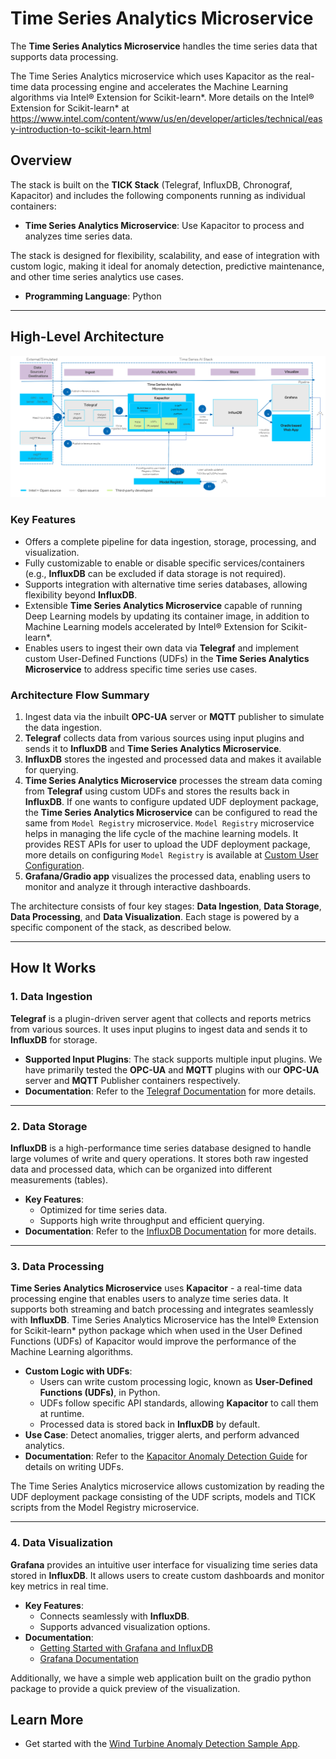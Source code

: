 # Time Series Analytics Microservice

The **Time Series Analytics Microservice** handles the time series data that supports data processing.

The Time Series Analytics microservice which uses Kapacitor as the real-time data processing engine and accelerates the Machine Learning algorithms via Intel® Extension for Scikit-learn*.
More details on the Intel® Extension for Scikit-learn* at <https://www.intel.com/content/www/us/en/developer/articles/technical/easy-introduction-to-scikit-learn.html>


## Overview

The stack is built on the **TICK Stack** (Telegraf, InfluxDB, Chronograf, Kapacitor) and includes the following components running as individual containers:

- **Time Series Analytics Microservice**: Use Kapacitor to process and analyzes time series data.

The stack is designed for flexibility, scalability, and ease of integration with custom logic, making it ideal for anomaly detection, predictive maintenance, and other time series analytics use cases.

- **Programming Language**: Python

---

## High-Level Architecture

![Time Series AI Stack Architecture Diagram](./_images/time-series-ai-stack-architecture.png)

### Key Features

- Offers a complete pipeline for data ingestion, storage, processing, and visualization.
- Fully customizable to enable or disable specific services/containers (e.g., **InfluxDB** can be excluded if data storage is not required).
- Supports integration with alternative time series databases, allowing flexibility beyond **InfluxDB**.
- Extensible **Time Series Analytics Microservice** capable of running Deep Learning models by updating its container image, in addition to Machine Learning models accelerated by Intel® Extension for Scikit-learn*.
- Enables users to ingest their own data via **Telegraf** and implement custom User-Defined Functions (UDFs) in the **Time Series Analytics Microservice** to address specific time series use cases.


### Architecture Flow Summary

1. Ingest data via the inbuilt **OPC-UA** server or **MQTT** publisher to simulate the data ingestion.
2. **Telegraf** collects data from various sources using input plugins and sends it to **InfluxDB** and
   **Time Series Analytics Microservice**.
3. **InfluxDB** stores the ingested and processed data and makes it available for querying.
4. **Time Series Analytics Microservice** processes the stream data coming from **Telegraf** using custom UDFs and stores the results back in **InfluxDB**. If one wants to configure updated UDF deployment package, the **Time Series Analytics Microservice** can be configured to read the same from `Model Registry` microservice. `Model Registry` microservice helps in managing the life cycle of the machine learning models. It provides REST APIs for user to upload the UDF deployment package, more details on configuring `Model Registry` is available at [Custom User Configuration](Custom-User-Configuration.md#configuring-to-fetch-model-from-model-registry).
5. **Grafana/Gradio app** visualizes the processed data, enabling users to monitor and analyze it through interactive dashboards.

The architecture consists of four key stages: **Data Ingestion**, **Data Storage**, **Data Processing**, and **Data Visualization**. Each stage is powered by a specific component of the stack, as described below.

---

## How It Works

### 1. **Data Ingestion**

**Telegraf** is a plugin-driven server agent that collects and reports metrics from various sources. It uses input plugins to ingest data and sends it to **InfluxDB** for storage.

- **Supported Input Plugins**: The stack supports multiple input plugins. We have primarily tested the **OPC-UA** and **MQTT** plugins with our **OPC-UA** server and **MQTT** Publisher containers respectively.
- **Documentation**: Refer to the [Telegraf Documentation](https://docs.influxdata.com/telegraf/v1/) for more details.

---

### 2. **Data Storage**

**InfluxDB** is a high-performance time series database designed to handle large volumes of write and query operations. It stores both raw ingested data and processed data, which can be organized into different measurements (tables).

- **Key Features**:
  - Optimized for time series data.
  - Supports high write throughput and efficient querying.
- **Documentation**: Refer to the [InfluxDB Documentation](https://docs.influxdata.com/influxdb/v1/) for more details.

---

### 3. **Data Processing**

**Time Series Analytics Microservice** uses **Kapacitor** - a real-time data processing engine that enables users to analyze time series data. It supports both streaming and batch processing and integrates seamlessly with **InfluxDB**.
Time Series Analytics Microservice has the Intel® Extension for Scikit-learn* python package which when used in the User Defined Functions (UDFs) of Kapacitor would improve the performance of the Machine Learning algorithms.

- **Custom Logic with UDFs**:
  - Users can write custom processing logic, known as **User-Defined Functions (UDFs)**, in Python.
  - UDFs follow specific API standards, allowing **Kapacitor** to call them at runtime.
  - Processed data is stored back in **InfluxDB** by default.
- **Use Case**: Detect anomalies, trigger alerts, and perform advanced analytics.
- **Documentation**: Refer to the [Kapacitor Anomaly Detection Guide](https://docs.influxdata.com/kapacitor/v1/guides/anomaly_detection/) for details on writing UDFs.

The Time Series Analytics microservice allows customization by reading the UDF deployment package consisting of the UDF scripts, models and TICK scripts from the
Model Registry microservice.

---

### 4. **Data Visualization**

**Grafana** provides an intuitive user interface for visualizing time series data stored in **InfluxDB**. It allows users to create custom dashboards and monitor key metrics in real time.

- **Key Features**:
  - Connects seamlessly with **InfluxDB**.
  - Supports advanced visualization options.
- **Documentation**:
  - [Getting Started with Grafana and InfluxDB](https://grafana.com/docs/grafana/latest/getting-started/get-started-grafana-influxdb/)
  - [Grafana Documentation](https://grafana.com/docs/grafana/latest/)


Additionally, we have a simple web application built on the gradio python package to provide
a quick preview of the visualization.

## Learn More

- Get started with the [Wind Turbine Anomaly Detection Sample App](./Wind-Turbine-Anomaly-Detection.md).